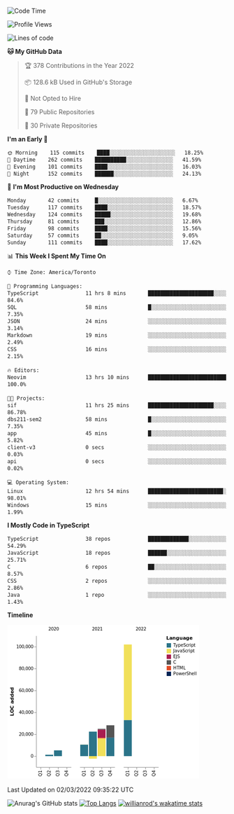 <!--START_SECTION:waka-->
![Code Time](http://img.shields.io/badge/Code%20Time-168%20hrs%2051%20mins-blue)

![Profile Views](http://img.shields.io/badge/Profile%20Views-27-blue)

![Lines of code](https://img.shields.io/badge/From%20Hello%20World%20I%27ve%20Written-192%20Thousand%20lines%20of%20code-blue)

**🐱 My GitHub Data** 

> 🏆 378 Contributions in the Year 2022
 > 
> 📦 128.6 kB Used in GitHub's Storage 
 > 
> 🚫 Not Opted to Hire
 > 
> 📜 79 Public Repositories 
 > 
> 🔑 30 Private Repositories  
 > 
**I'm an Early 🐤** 

```text
🌞 Morning    115 commits    ████░░░░░░░░░░░░░░░░░░░░░   18.25% 
🌆 Daytime    262 commits    ██████████░░░░░░░░░░░░░░░   41.59% 
🌃 Evening    101 commits    ████░░░░░░░░░░░░░░░░░░░░░   16.03% 
🌙 Night      152 commits    ██████░░░░░░░░░░░░░░░░░░░   24.13%

```
📅 **I'm Most Productive on Wednesday** 

```text
Monday       42 commits     █░░░░░░░░░░░░░░░░░░░░░░░░   6.67% 
Tuesday      117 commits    ████░░░░░░░░░░░░░░░░░░░░░   18.57% 
Wednesday    124 commits    █████░░░░░░░░░░░░░░░░░░░░   19.68% 
Thursday     81 commits     ███░░░░░░░░░░░░░░░░░░░░░░   12.86% 
Friday       98 commits     ████░░░░░░░░░░░░░░░░░░░░░   15.56% 
Saturday     57 commits     ██░░░░░░░░░░░░░░░░░░░░░░░   9.05% 
Sunday       111 commits    ████░░░░░░░░░░░░░░░░░░░░░   17.62%

```


📊 **This Week I Spent My Time On** 

```text
⌚︎ Time Zone: America/Toronto

💬 Programming Languages: 
TypeScript               11 hrs 8 mins       █████████████████████░░░░   84.6% 
SQL                      58 mins             █░░░░░░░░░░░░░░░░░░░░░░░░   7.35% 
JSON                     24 mins             ░░░░░░░░░░░░░░░░░░░░░░░░░   3.14% 
Markdown                 19 mins             ░░░░░░░░░░░░░░░░░░░░░░░░░   2.49% 
CSS                      16 mins             ░░░░░░░░░░░░░░░░░░░░░░░░░   2.15%

🔥 Editors: 
Neovim                   13 hrs 10 mins      █████████████████████████   100.0%

🐱‍💻 Projects: 
sif                      11 hrs 25 mins      █████████████████████░░░░   86.78% 
dbs211-sem2              58 mins             █░░░░░░░░░░░░░░░░░░░░░░░░   7.35% 
app                      45 mins             █░░░░░░░░░░░░░░░░░░░░░░░░   5.82% 
client-v3                0 secs              ░░░░░░░░░░░░░░░░░░░░░░░░░   0.03% 
api                      0 secs              ░░░░░░░░░░░░░░░░░░░░░░░░░   0.02%

💻 Operating System: 
Linux                    12 hrs 54 mins      ████████████████████████░   98.01% 
Windows                  15 mins             ░░░░░░░░░░░░░░░░░░░░░░░░░   1.99%

```

**I Mostly Code in TypeScript** 

```text
TypeScript               38 repos            █████████████░░░░░░░░░░░░   54.29% 
JavaScript               18 repos            ██████░░░░░░░░░░░░░░░░░░░   25.71% 
C                        6 repos             ██░░░░░░░░░░░░░░░░░░░░░░░   8.57% 
CSS                      2 repos             ░░░░░░░░░░░░░░░░░░░░░░░░░   2.86% 
Java                     1 repo              ░░░░░░░░░░░░░░░░░░░░░░░░░   1.43%

```


**Timeline**

![Chart not found](https://raw.githubusercontent.com/wise-introvert/wise-introvert/master/charts/bar_graph.png) 


 Last Updated on 02/03/2022 09:35:22 UTC
<!--END_SECTION:waka-->

![Anurag's GitHub stats](https://github-readme-stats.vercel.app/api?username=wise-introvert&count_private=true&show_icons=true)
[![Top Langs](https://github-readme-stats.vercel.app/api/top-langs/?username=wise-introvert&langs_count=10)](https://github.com/anuraghazra/github-readme-stats)
[![willianrod's wakatime stats](https://github-readme-stats.vercel.app/api/wakatime?username=wiseintrovert)](https://github.com/anuraghazra/github-readme-stats)
